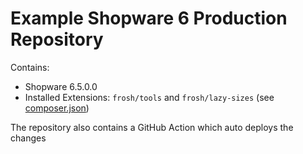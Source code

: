 # Example Shopware 6 Production Repository

Contains:
- Shopware 6.5.0.0
- Installed Extensions: `frosh/tools` and `frosh/lazy-sizes` (see [composer.json](composer.json))

The repository also contains a GitHub Action which auto deploys the changes